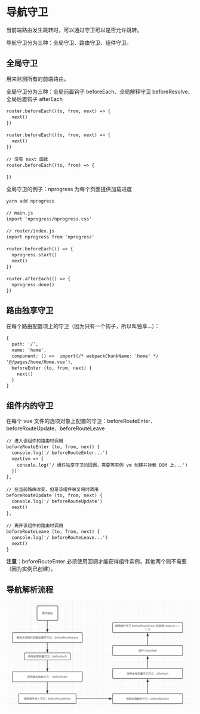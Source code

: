 # 导航守卫

当前端路由发生跳转时，可以通过守卫可以是否允许跳转。

导航守卫分为三种：全局守卫、路由守卫、组件守卫。

## 全局守卫

用来监测所有的前端路由。

全局守卫分为三种：全局前置钩子 beforeEach、全局解释守卫 beforeResolve、全局后置钩子 afterEach

    router.beforeEach((to, from, next) => {
      next()
    })

    router.beforeEach((to, from, next) => {
      next()
    })

    // 没有 next 函数
    router.beforeEach((to, from) => {
      
    })

全局守卫的例子：nprogress 为每个页面提供加载进度

    yarn add nprogress

    // main.js
    import 'nprogress/nprogress.css'

    // router/index.js
    import nprogress from 'nprogress'

    router.beforeEach(() => {
      nprogress.start()
      next()
    })

    router.afterEach(() => {
      nprogress.done()
    })

## 路由独享守卫

在每个路由配置项上的守卫（因为只有一个钩子，所以叫独享...）：

    {
      path: '/',
      name: 'home',
      component: () =>  import(/* webpackChunkName: 'home' */ '@/pages/home/Home.vue'),
      beforeEnter (to, from, next) {
        next()
      }
    }

## 组件内的守卫

在每个 vue 文件的选项对象上配置的守卫：beforeRouteEnter、beforeRouteUpdate、beforeRouteLeave

    // 进入该组件的路由时调用
    beforeRouteEnter (to, from, next) {
      console.log('/ beforeRouteEnter...')
      next(vm => {
        console.log('/ 组件独享守卫的回调，需要等实例 vm 创建并挂载 DOM 上...')
      })
    },

    // 在当前路由改变，但是该组件被复用时调用
    beforeRouteUpdate (to, from, next) {
      console.log('/ beforeRouteUpdate')
      next()
    },

    // 离开该组件的路由时调用
    beforeRouteLeave (to, from, next) {
      console.log('/ beforeRouteLeave...')
      next()
    }

**注意**：beforeRouteEnter 必须使用回调才能获得组件实例，其他两个则不需要（因为实例已创建）。

## 导航解析流程

![路由导航图](./img/路由导航图.png)

